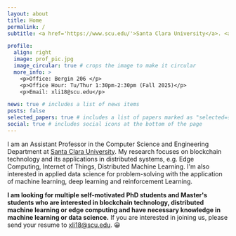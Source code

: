 ```yaml
---
layout: about
title: Home
permalink: /
subtitle: <a href='https://www.scu.edu/'>Santa Clara University</a>. <a href='https://www.scu.edu/engineering/academic-programs/department-of-computer-engineering/'>Department of Computer Science and Engineering</a>.

profile:
  align: right
  image: prof_pic.jpg
  image_circular: true # crops the image to make it circular
  more_info: >
    <p>Office: Bergin 206 </p>
    <p>Office Hour: Tu/Thur 1:30pm-2:30pm (Fall 2025)</p>
    <p>Email: xli18@scu.edu</p>

news: true # includes a list of news items
posts: false 
selected_papers: true # includes a list of papers marked as "selected={true}"
social: true # includes social icons at the bottom of the page
---
```


I am an Assistant Professor in the Computer Science and Engineering Department at <a href="https://www.scu.edu/engineering/academic-programs/department-of-computer-engineering/">Santa Clara University</a>. My research focuses on blockchain technology and its applications in distributed systems, e.g. Edge Computing, Internet of Things, Distributed Machine Learning. I'm also interested in applied data science for problem-solving with the application of machine learning, deep learning and reinforcement Learning.

**I am looking for multiple self-motivated PhD students and Master's students who are interested in blockchain technology, distributed machine learning or edge computing and have necessary knowledge in machine learning or data science.** If you are interested in joining us, please send your resume to xli18@scu.edu. :grinning: 
